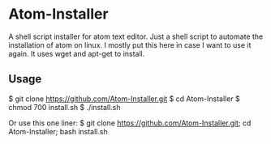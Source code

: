 # Atom-Installer
A shell script installer for atom text editor.
Just a shell script to automate the installation of atom on linux. I mostly put this here in case I want to use it again. It uses wget and apt-get to install.

## Usage
$ git clone https://github.com/Atom-Installer.git
$ cd Atom-Installer
$ chmod 700 install.sh
$ ./install.sh

Or use this one liner:
$ git clone https://github.com/Atom-Installer.git; cd Atom-Installer; bash install.sh
